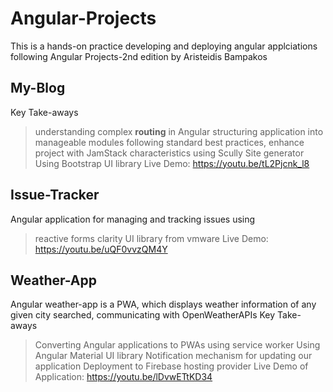 # Angular-Projects
This is a hands-on practice developing and deploying angular applciations following Angular Projects-2nd edition by Aristeidis Bampakos

## My-Blog
Key Take-aways
> understanding complex **routing** in  Angular
> structuring application into manageable modules following standard best practices,
> enhance project with JamStack characteristics using Scully Site generator
> Using Bootstrap UI library
Live Demo: https://youtu.be/tL2Pjcnk_l8

## Issue-Tracker
Angular application for managing and tracking issues using
> reactive forms
> clarity UI library from vmware
Live Demo: https://youtu.be/uQF0vvzQM4Y 

## Weather-App
Angular weather-app is a PWA, which displays weather information of any given city searched, communicating with OpenWeatherAPIs
Key Take-aways
> Converting Angular applications to PWAs using service worker
> Using Angular Material UI library
> Notification mechanism for updating our application
> Deployment to Firebase hosting provider
Live Demo of Application: https://youtu.be/lDvwETtKD34

